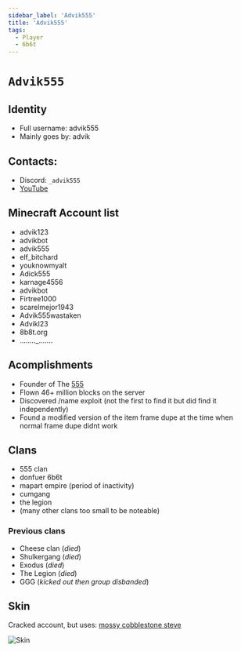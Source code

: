 ```yaml
---
sidebar_label: 'Advik555'
title: 'Advik555'
tags:
  - Player
  - 6b6t
---
```


# `Advik555`

## Identity
* Full username: advik555
* Mainly goes by: advik

## Contacts:
* Discord: `_advik555`
* [YouTube](https://www.youtube.com/channel/UCoEpKXImySV-CEHe9pLEfjg/)

## Minecraft Account list
* advik123
* advikbot
* advik555
* elf_bitchard
* youknowmyalt
* Adick555
* karnage4556
* advikbot
* Firtree1000
* scarelmejor1943
* Advik555wastaken
* Advikl23
* 8b8t.org
* ........_.......

## Acomplishments
- Founder of The [555](https://6b6t-wiki.vercel.app/Groups/555)
- Flown 46+ million blocks on the server
- Discovered /name exploit (not the first to find it but did find it independently)
- Found a modified version of the item frame dupe at the time when normal frame dupe didnt work

## Clans
- 555 clan
- donfuer 6b6t
- mapart empire (period of inactivity)
- cumgang
- the legion
- (many other clans too small to be noteable)

### Previous clans
- Cheese clan (*died*)
- Shulkergang (*died*)
- Exodus (*died*)
- The Legion (*died*)
- GGG (*kicked out then group disbanded*)

## Skin
Cracked account, but uses: [mossy cobblestone steve](https://www.planetminecraft.com/skin/mossy-cobblestone-steve-trailer-steve/)

![Skin](https://i.ibb.co/pRQ889L/screenshot-1714085591645.png)
